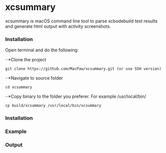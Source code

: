# xcsummary
xcsummary is macOS command line tool to parse xcbodebuild test results and generate html output with activity screenshots.

### Installation

Open terminal and do the following:


⋅⋅*Clone the project
```
git clone https://github.com/MacPaw/xcsummary.git (or use SSH version)
```

⋅⋅*Navigate to source folder
```
cd xcsummary
```

⋅⋅*Copy binary to the folder you preferer. For example /usr/local/bin/
```
cp build/xcsummary /usr/local/bin/xcsummary
```
### Installation

### Example

### Output
